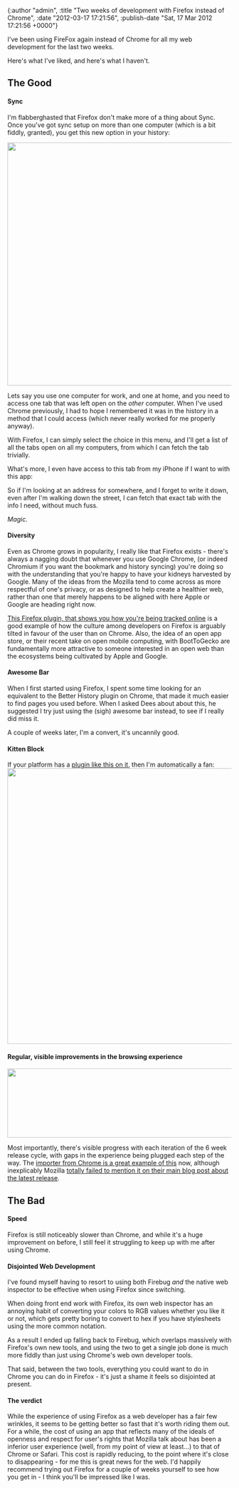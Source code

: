 

{:author "admin", :title "Two weeks of development with Firefox instead of Chrome", :date "2012-03-17 17:21:56", :publish-date "Sat, 17 Mar 2012 17:21:56 +0000"}



<!-- content below -->

I've been using FireFox again instead of Chrome for all my web development for the last two weeks.

Here's what I've liked, and here's what I haven't.

## The Good

#### Sync

I'm flabberghasted that Firefox don't make more of a thing about Sync. Once you've got sync setup on more than one computer (which is a bit fiddly, granted), you get this new option in your history:

<a href="http://chrisadams.me.uk/wordpress/wp-content/uploads/2012/03/Screen-Shot-2012-02-27-at-00.08.39.png"><img src="http://chrisadams.me.uk/wordpress/wp-content/uploads/2012/03/Screen-Shot-2012-02-27-at-00.08.39.png" alt="" title="Tabs from other computers" width="815" height="545" class="alignnone size-full wp-image-706" /></a>

Lets say you use one computer for work, and one at home, and you need to access one tab that was left open on the _other_ computer. When I've used Chrome previously, I had to hope I remembered it was in the history in a method that I could access (which never really worked for me properly anyway).

With Firefox, I can simply select the choice in this menu, and I'll get a list of all the tabs open on all my computers, from which I can fetch the tab trivially.

What's more, I even have access to this tab from my iPhone if I want to with this app:

So if I'm looking at an address for somewhere, and I forget to write it down, even after I'm walking down the street, I can fetch that exact tab with the info I need, without much fuss.

_Magic._


#### Diversity

Even as Chrome grows in popularity, I really like that Firefox exists - there's always a nagging doubt that whenever you use Google Chrome, (or indeed Chromium if you want the bookmark and history syncing) you're doing so with the understanding that you're happy to have your kidneys harvested by Google. Many of the ideas from the Mozilla tend to come across as more respectful of one's privacy, or as designed to help create a healthier web, rather than one that merely happens to be aligned with here Apple or Google are heading right now.

[This Firefox plugin, that shows you how you're being tracked online](http://collusion.toolness.org/) is a good example of how the culture among developers on Firefox is arguably tilted in favour of the user than on Chrome. Also, the idea of an open app store, or their recent take on open mobile computing, with BootToGecko are fundamentally more attractive to someone interested in an open web than the ecosystems being cultivated by Apple and Google.

#### Awesome Bar

When I first started using Firefox, I spent some time looking for an equivalent to the Better History plugin on Chrome, that made it much easier to find pages you used before. When I asked Dees about about this, he suggested I try just using the (sigh) awesome bar instead, to see if I really did miss it.

A couple of weeks later, I'm a convert, it's uncannily good.

#### Kitten Block

If your platform has a [plugin like this on it](https://addons.mozilla.org/en-US/firefox/addon/kitten-block "link to Tea and Kittens plugin"), then I'm automatically a fan:
<a href="http://chrisadams.me.uk/wordpress/wp-content/uploads/2012/03/Firefox.png"><img src="http://chrisadams.me.uk/wordpress/wp-content/uploads/2012/03/Firefox.png" alt="" title="Tea and Kittens" width="740" height="618" class="alignnone size-full wp-image-707" /></a>

#### Regular, visible improvements in the browsing experience

<a href="http://chrisadams.me.uk/wordpress/wp-content/uploads/2012/03/Firefox1.png"><img src="http://chrisadams.me.uk/wordpress/wp-content/uploads/2012/03/Firefox1.png" alt="" title="Improvements in the browser" width="631" height="155" class="alignnone size-full wp-image-709" /></a>

Most importantly, there's visible progress with each iteration of the 6 week release cycle, with gaps in the experience being plugged each step of the way. The [importer from Chrome is a great example of this](http://www.mozilla.org/en-US/firefox/11.0/releasenotes/) now, although inexplicably Mozilla [totally failed to mention it on their main blog post about the latest release](http://blog.mozilla.com/blog/2012/03/13/firefox-adds-new-developer-tools-and-add-on-sync/).

## The Bad

#### Speed

Firefox is still noticeably slower than Chrome, and while it's a huge improvement on before, I still feel it struggling to keep up with me after using Chrome.

#### Disjointed Web Development

I've found myself having to resort to using both Firebug _and_ the native web inspector to be effective when using Firefox since switching.

When doing front end work with Firefox, its own web inspector has an annoying habit of converting your colors to RGB values whether you like it or not, which gets pretty boring to convert to hex if you have stylesheets using the more common notation.

As a result I ended up falling back to Firebug, which overlaps massively with Firefox's own new tools, and using the two to get a single job done is much more fiddly than just using Chrome's web own developer tools.

That said, between the two tools, everything you could want to do in Chrome you can do in Firefox - it's just a shame it feels so disjointed at present.

#### The verdict

While the experience of using Firefox as a web developer has a fair few wrinkles, it seems to be getting better so fast that it's worth riding them out. For a while, the cost of using an app that reflects many of the ideals of openness and respect for user's rights that Mozilla talk about has been a inferior user experience (well, from my point of view at least…) to that of Chrome or Safari. This cost is rapidly reducing, to the point where it's close to disappearing - for me this is great news for the web. I'd happily recommend trying out Firefox for a couple of weeks yourself to see how you get in - I think you'll be impressed like I was.

